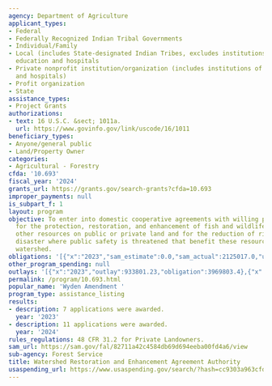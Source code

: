 ```yaml
---
agency: Department of Agriculture
applicant_types:
- Federal
- Federally Recognized Indian Tribal Governments
- Individual/Family
- Local (includes State-designated Indian Tribes, excludes institutions of higher
  education and hospitals
- Private nonprofit institution/organization (includes institutions of higher education
  and hospitals)
- Profit organization
- State
assistance_types:
- Project Grants
authorizations:
- text: 16 U.S.C. &sect; 1011a.
  url: https://www.govinfo.gov/link/uscode/16/1011
beneficiary_types:
- Anyone/general public
- Land/Property Owner
categories:
- Agricultural - Forestry
cfda: '10.693'
fiscal_year: '2024'
grants_url: https://grants.gov/search-grants?cfda=10.693
improper_payments: null
is_subpart_f: 1
layout: program
objective: To enter into domestic cooperative agreements with willing participants
  for the protection, restoration, and enhancement of fish and wildlife habitat and
  other resources on public or private land and for the reduction of risk from natural
  disaster where public safety is threatened that benefit these resources within the
  watershed.
obligations: '[{"x":"2023","sam_estimate":0.0,"sam_actual":2125017.0,"usa_spending_actual":3728988.41},{"x":"2024","sam_estimate":0.0,"sam_actual":2457969.0,"usa_spending_actual":2440544.26},{"x":"2025","sam_estimate":0.0,"sam_actual":2500000.0,"usa_spending_actual":0.0}]'
other_program_spending: null
outlays: '[{"x":"2023","outlay":933801.23,"obligation":3969803.4},{"x":"2024","outlay":147416.39,"obligation":2214839.92},{"x":"2025","outlay":0.0,"obligation":0.0}]'
permalink: /program/10.693.html
popular_name: 'Wyden Amendment '
program_type: assistance_listing
results:
- description: 7 applications were awarded.
  year: '2023'
- description: 11 applications were awarded.
  year: '2024'
rules_regulations: 48 CFR 31.2 for Private Landowners.
sam_url: https://sam.gov/fal/82711a42c4584db69d694eeba00fd4a6/view
sub-agency: Forest Service
title: Watershed Restoration and Enhancement Agreement Authority
usaspending_url: https://www.usaspending.gov/search/?hash=cc9303a963cfda948c01d60b8cfdd0ec
---
```

